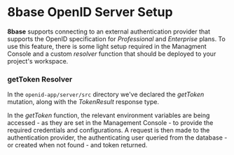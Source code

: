 # 8base OpenID Server Setup

**8base** supports connecting to an external authentication provider that supports the OpenID specification for *Professional* and *Enterprise* plans. To use this feature, there is some light setup required in the Managment Console and a custom *resolver* function that should be deployed to your project's workspace.

### getToken Resolver

In the `openid-app/server/src` directory we've declared the *getToken* mutation, along with the *TokenResult* response type. 

In the *getToken* function, the relevant environment variables are being accessed - as they are set in the Management Console - to provide the required credentials and configurations. A request is then made to the authentication provider, the authenticating user queried from the database - or created when not found - and token returned.